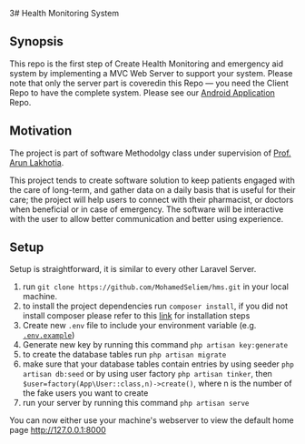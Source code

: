 3# Health Monitoring System

## Synopsis

This repo is the first step of Create Health Monitoring and emergency aid system by implementing a MVC Web Server to support your system.
Please note that only the server part is coveredin this Repo — you need the Client Repo to have the complete system. 
Please see our [Android Application](https://github.com/MohamedSeliem/HttpClient) Repo.

## Motivation
The project is part of software Methodolgy class under supervision of [Prof. Arun Lakhotia](https://www.linkedin.com/in/arun-lakhotia-94176416).

This project tends to create software solution to keep patients engaged with the care of long-term, and gather data on a daily basis that is useful for their care; the project will help users to connect with their pharmacist, or doctors when beneficial or in case of emergency. The software will be interactive with the user to allow better communication and better using experience.

## Setup

Setup is straightforward, it is similar to every other Laravel Server.


 1. run `git clone https://github.com/MohamedSeliem/hms.git` in your local machine.
 2. to install the project dependencies run `composer install`, 
    if you did not install composer please refer to this [link](https://getcomposer.org/doc/00-intro.md) for installation steps
 3. Create new `.env` file to include your environment variable (e.g. [`.env.example`](https://github.com/MohamedSeliem/hms/blob/master/.env.example))
 4. Generate new key by running this command `php artisan key:generate`
 5. to create the database tables run `php artisan migrate`
 6. make sure that your database tables contain entries by using seeder `php artisan db:seed` 
    or by using user factory `php artisan tinker`, then `$user=factory(App\User::class,n)->create()`, where n is the number of the fake users you want to create
 5. run your server by running this command `php artisan serve`

You can now either use your machine's webserver to view the default home page http://127.0.0.1:8000

